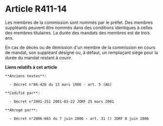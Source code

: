 # Article R411-14

Les membres de la commission sont nommés par le préfet. Des membres suppléants peuvent être nommés dans des conditions
identiques à celles des membres titulaires. La durée des mandats des membres est de trois ans.

En cas de décès ou de démission d'un membre de la commission en cours de mandat, son suppléant désigné ou, à défaut, un
remplaçant siège pour la durée du mandat restant à courir.

**Liens relatifs à cet article**

	**Anciens textes**:

	  - Décret n°86-426 du 13 mars 1986 - art. 5 (Ab)

	**Codifié par**:

	  - Décret n°2001-251 2001-03-22 JORF 25 mars 2001

	**Abrogé par**:

	  - Décret n°2006-665 du 7 juin 2006 - art. 31 () JORF 8 juin 2006
